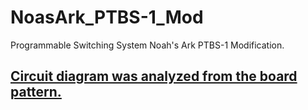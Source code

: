# NoasArk_PTBS-1_Mod
Programmable Switching System Noah's Ark PTBS-1 Modification.

## [Circuit diagram was analyzed from the board pattern.](https://jj1lfo.fc2.net/blog-entry-28.html)
